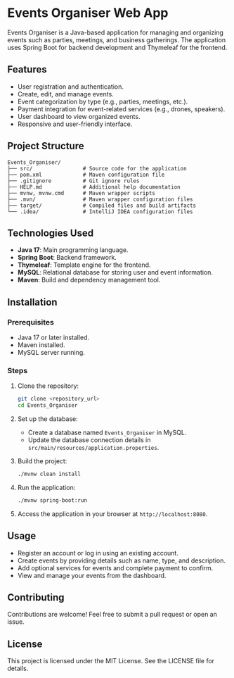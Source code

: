 
# Events Organiser Web App

Events Organiser is a Java-based application for managing and organizing events such as parties, meetings, and business gatherings. 
The application uses Spring Boot for backend development and Thymeleaf for the frontend.

## Features

- User registration and authentication.
- Create, edit, and manage events.
- Event categorization by type (e.g., parties, meetings, etc.).
- Payment integration for event-related services (e.g., drones, speakers).
- User dashboard to view organized events.
- Responsive and user-friendly interface.

## Project Structure

```
Events_Organiser/
├── src/                # Source code for the application
├── pom.xml             # Maven configuration file
├── .gitignore          # Git ignore rules
├── HELP.md             # Additional help documentation
├── mvnw, mvnw.cmd      # Maven wrapper scripts
├── .mvn/               # Maven wrapper configuration files
├── target/             # Compiled files and build artifacts
└── .idea/              # IntelliJ IDEA configuration files
```

## Technologies Used

- **Java 17**: Main programming language.
- **Spring Boot**: Backend framework.
- **Thymeleaf**: Template engine for the frontend.
- **MySQL**: Relational database for storing user and event information.
- **Maven**: Build and dependency management tool.

## Installation

### Prerequisites

- Java 17 or later installed.
- Maven installed.
- MySQL server running.

### Steps

1. Clone the repository:
   ```bash
   git clone <repository_url>
   cd Events_Organiser
   ```

2. Set up the database:
   - Create a database named `Events_Organiser` in MySQL.
   - Update the database connection details in `src/main/resources/application.properties`.

3. Build the project:
   ```bash
   ./mvnw clean install
   ```

4. Run the application:
   ```bash
   ./mvnw spring-boot:run
   ```

5. Access the application in your browser at `http://localhost:8080`.

## Usage

- Register an account or log in using an existing account.
- Create events by providing details such as name, type, and description.
- Add optional services for events and complete payment to confirm.
- View and manage your events from the dashboard.

## Contributing

Contributions are welcome! Feel free to submit a pull request or open an issue.

## License

This project is licensed under the MIT License. See the LICENSE file for details.
